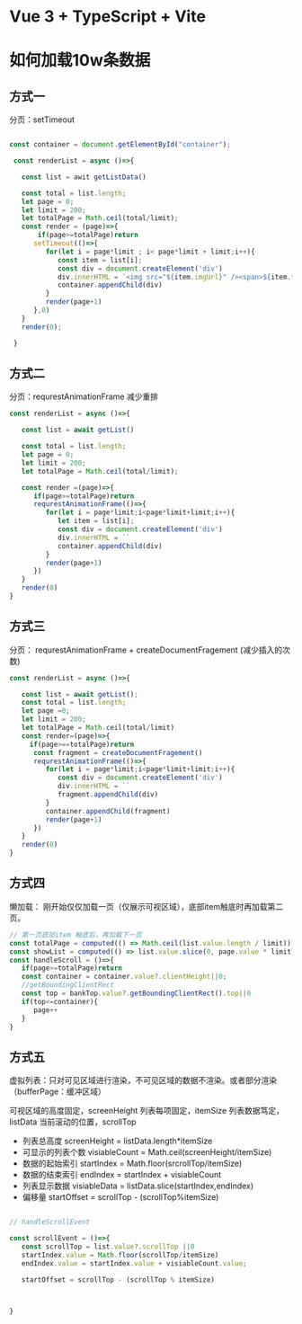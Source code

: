 # Vue 3 + TypeScript + Vite

# 如何加载10w条数据

## 方式一
分页：setTimeout
```js

const container = document.getElementById("container");

 const renderList = async ()=>{

   const list = awit getListData()

   const total = list.length;
   let page = 0;
   let limit = 200;
   let totalPage = Math.ceil(total/limit);
   const render = (page)=>{
       if(page>=totalPage)return
      setTimeout(()=>{
         for(let i = page*limit ; i< page*limit + limit;i++){
            const item = list[i];
            const div = document.createElement('div')
            div.innerHTML = `<img src="${item.imgUrl}" /><span>${item.title}</span>`
            container.appendChild(div)
         }
         render(page+1)
      },0)
   }
   render(0);

 }

```

## 方式二
分页：requrestAnimationFrame 减少重排
```js
const renderList = async ()=>{

   const list = await getList()

   const total = list.length;
   let page = 0;
   let limit = 200;
   let totalPage = Math.ceil(total/limit);

   const render =(page)=>{
      if(page>=totalPage)return
      requrestAnimationFrame(()=>{
         for(let i = page*limit;i<page*limit+limit;i++){
            let item = list[i];
            const div = document.createElement('div')
            div.innerHTML = ``
            container.appendChild(div)
         }
         render(page+1)
      })
   }
   render(0)
}

```

## 方式三
分页： requrestAnimationFrame + createDocumentFragement (减少插入的次数)
```js
const renderList = async ()=>{

   const list = await getList();
   const total = list.length;
   let page =0;
   let limit = 200;
   let totalPage = Math.ceil(total/limit)
   const render=(page)=>{
     if(page>==totalPage)return
      const fragment = createDocumentFragement()
      requrestAnimationFrame(()=>{
         for(let i = page*limit;i<page*limit+limit;i++){
            const div = document.createElement('div')
            div.innerHTML = ``
            fragment.appendChild(div)
         }
         container.appendChild(fragment)
         render(page+1)
      })
   }
   render(0)
}
```

## 方式四
懒加载： 刚开始仅仅加载一页（仅展示可视区域），底部item触底时再加载第二页。 
```js
// 第一页底部item 触底后，再加载下一页
const totalPage = computed(() => Math.ceil(list.value.length / limit));
const showList = computed(() => list.value.slice(0, page.value * limit));
const handleScroll = ()=>{
   if(page>=totalPage)return
   const container = container.value?.clientHeight||0;
   //getBoundingClientRect
   const top = bankTop.value?.getBoundingClientRect().top||0
   if(top<=container){
      page++
   }
}
```

## 方式五
虚拟列表：只对可见区域进行渲染，不可见区域的数据不渲染。或者部分渲染（bufferPage：缓冲区域）

可视区域的高度固定，screenHeight
列表每项固定，itemSize
列表数据笃定，listData
当前滚动的位置，scrollTop


-  列表总高度 screenHeight = listData.length*itemSize
-  可显示的列表个数 visiableCount = Math.ceil(screenHeight/itemSize)
-  数据的起始索引 startIndex = Math.floor(srcrollTop/itemSize)
-  数据的结束索引 endIndex = startIndex + visiableCount
-  列表显示数据  visiableData = listData.slice(startIndex,endIndex)
-  偏移量 startOffset = scrollTop - (scrollTop%itemSize)

```js

// handleScrollEvent

const scrollEvent = ()=>{
   const scrollTop = list.value?.scrollTop ||0
   startIndex.value = Math.floor(scrollTop/itemSize)
   endIndex.value = startIndex.value + visiableCount.value;

   startOffset = scrollTop - (scrollTop % itemSize)



}









```